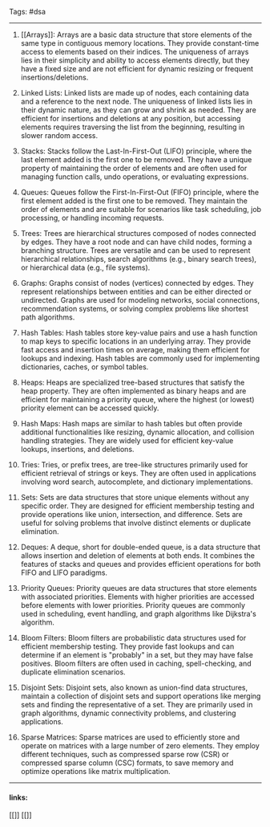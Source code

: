
Tags: #dsa 

------------------------------------------
1. [[Arrays]]: Arrays are a basic data structure that store elements of the same type in contiguous memory locations. They provide constant-time access to elements based on their indices. The uniqueness of arrays lies in their simplicity and ability to access elements directly, but they have a fixed size and are not efficient for dynamic resizing or frequent insertions/deletions.
    
2. Linked Lists: Linked lists are made up of nodes, each containing data and a reference to the next node. The uniqueness of linked lists lies in their dynamic nature, as they can grow and shrink as needed. They are efficient for insertions and deletions at any position, but accessing elements requires traversing the list from the beginning, resulting in slower random access.
    
3. Stacks: Stacks follow the Last-In-First-Out (LIFO) principle, where the last element added is the first one to be removed. They have a unique property of maintaining the order of elements and are often used for managing function calls, undo operations, or evaluating expressions.
    
4. Queues: Queues follow the First-In-First-Out (FIFO) principle, where the first element added is the first one to be removed. They maintain the order of elements and are suitable for scenarios like task scheduling, job processing, or handling incoming requests.
    
5. Trees: Trees are hierarchical structures composed of nodes connected by edges. They have a root node and can have child nodes, forming a branching structure. Trees are versatile and can be used to represent hierarchical relationships, search algorithms (e.g., binary search trees), or hierarchical data (e.g., file systems).
    
6. Graphs: Graphs consist of nodes (vertices) connected by edges. They represent relationships between entities and can be either directed or undirected. Graphs are used for modeling networks, social connections, recommendation systems, or solving complex problems like shortest path algorithms.
    
7. Hash Tables: Hash tables store key-value pairs and use a hash function to map keys to specific locations in an underlying array. They provide fast access and insertion times on average, making them efficient for lookups and indexing. Hash tables are commonly used for implementing dictionaries, caches, or symbol tables.
    
8. Heaps: Heaps are specialized tree-based structures that satisfy the heap property. They are often implemented as binary heaps and are efficient for maintaining a priority queue, where the highest (or lowest) priority element can be accessed quickly.
	
9. Hash Maps: Hash maps are similar to hash tables but often provide additional functionalities like resizing, dynamic allocation, and collision handling strategies. They are widely used for efficient key-value lookups, insertions, and deletions.
    
10. Tries: Tries, or prefix trees, are tree-like structures primarily used for efficient retrieval of strings or keys. They are often used in applications involving word search, autocomplete, and dictionary implementations.
    
11. Sets: Sets are data structures that store unique elements without any specific order. They are designed for efficient membership testing and provide operations like union, intersection, and difference. Sets are useful for solving problems that involve distinct elements or duplicate elimination.
    
12. Deques: A deque, short for double-ended queue, is a data structure that allows insertion and deletion of elements at both ends. It combines the features of stacks and queues and provides efficient operations for both FIFO and LIFO paradigms.
    
13. Priority Queues: Priority queues are data structures that store elements with associated priorities. Elements with higher priorities are accessed before elements with lower priorities. Priority queues are commonly used in scheduling, event handling, and graph algorithms like Dijkstra's algorithm.
    
14. Bloom Filters: Bloom filters are probabilistic data structures used for efficient membership testing. They provide fast lookups and can determine if an element is "probably" in a set, but they may have false positives. Bloom filters are often used in caching, spell-checking, and duplicate elimination scenarios.
    
15. Disjoint Sets: Disjoint sets, also known as union-find data structures, maintain a collection of disjoint sets and support operations like merging sets and finding the representative of a set. They are primarily used in graph algorithms, dynamic connectivity problems, and clustering applications.
    
16. Sparse Matrices: Sparse matrices are used to efficiently store and operate on matrices with a large number of zero elements. They employ different techniques, such as compressed sparse row (CSR) or compressed sparse column (CSC) formats, to save memory and optimize operations like matrix multiplication.
---------------------
#### links:
[[]]
[[]]